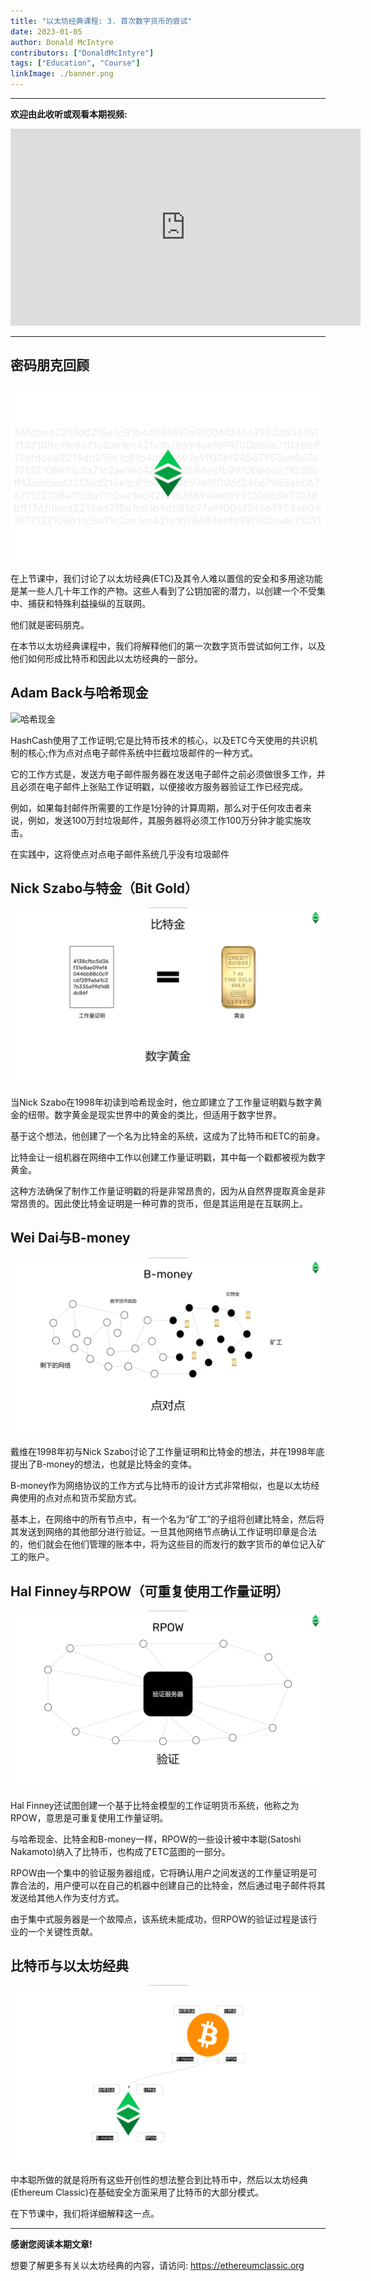 ```yaml
---
title: "以太坊经典课程: 3. 首次数字货币的尝试"
date: 2023-01-05
author: Donald McIntyre
contributors: ["DonaldMcIntyre"]
tags: ["Education", "Course"]
linkImage: ./banner.png
---
```


---
**欢迎由此收听或观看本期视频:**

<iframe width="560" height="315" src="https://www.youtube.com/embed/2CEE6Chfrpg" title="YouTube video player" frameborder="0" allow="accelerometer; autoplay; clipboard-write; encrypted-media; gyroscope; picture-in-picture" allowfullscreen></iframe>

---

## 密码朋克回顾

![Cypherpunks Work and ETC](./etc-course-3-intro.png)

在上节课中，我们讨论了以太坊经典(ETC)及其令人难以置信的安全和多用途功能是某一些人几十年工作的产物。这些人看到了公钥加密的潜力，以创建一个不受集中、捕获和特殊利益操纵的互联网。

他们就是密码朋克。

在本节以太坊经典课程中，我们将解释他们的第一次数字货币尝试如何工作，以及他们如何形成比特币和因此以太坊经典的一部分。

## Adam Back与哈希现金

![哈希现金](./hashcash-zh)

HashCash使用了工作证明;它是比特币技术的核心，以及ETC今天使用的共识机制的核心;作为点对点电子邮件系统中拦截垃圾邮件的一种方式。

它的工作方式是，发送方电子邮件服务器在发送电子邮件之前必须做很多工作，并且必须在电子邮件上张贴工作证明戳，以便接收方服务器验证工作已经完成。

例如，如果每封邮件所需要的工作是1分钟的计算周期，那么对于任何攻击者来说，例如，发送100万封垃圾邮件，其服务器将必须工作100万分钟才能实施攻击。

在实践中，这将使点对点电子邮件系统几乎没有垃圾邮件

## Nick Szabo与特金（Bit Gold）

![比特金](./bit-gold-course-zh)

当Nick Szabo在1998年初读到哈希现金时，他立即建立了工作量证明戳与数字黄金的纽带。数字黄金是现实世界中的黄金的类比，但适用于数字世界。

基于这个想法，他创建了一个名为比特金的系统，这成为了比特币和ETC的前身。

比特金让一组机器在网络中工作以创建工作量证明戳，其中每一个戳都被视为数字黄金。

这种方法确保了制作工作量证明戳的将是非常昂贵的，因为从自然界提取真金是非常昂贵的。因此使比特金证明是一种可靠的货币，但是其运用是在互联网上。

## Wei Dai与B-money

![B-money](./b-money-zh)

戴维在1998年初与Nick Szabo讨论了工作量证明和比特金的想法，并在1998年底提出了B-money的想法，也就是比特金的变体。

B-money作为网络协议的工作方式与比特币的设计方式非常相似，也是以太坊经典使用的点对点和货币奖励方式。

基本上，在网络中的所有节点中，有一个名为“矿工”的子组将创建比特金，然后将其发送到网络的其他部分进行验证。一旦其他网络节点确认工作证明印章是合法的，他们就会在他们管理的账本中，将为这些目的而发行的数字货币的单位记入矿工的账户。

## Hal Finney与RPOW（可重复使用工作量证明）

![RPOW](./rpow-zh)

Hal Finney还试图创建一个基于比特金模型的工作证明货币系统，他称之为RPOW，意思是可重复使用工作量证明。

与哈希现金、比特金和B-money一样，RPOW的一些设计被中本聪(Satoshi Nakamoto)纳入了比特币，也构成了ETC蓝图的一部分。

RPOW由一个集中的验证服务器组成，它将确认用户之间发送的工作量证明是可靠合法的，用户便可以在自己的机器中创建自己的比特金，然后通过电子邮件将其发送给其他人作为支付方式。

由于集中式服务器是一个故障点，该系统未能成功，但RPOW的验证过程是该行业的一个关键性贡献。

## 比特币与以太坊经典

![比特币与以太坊经典](./btc-etc-course-zh)

中本聪所做的就是将所有这些开创性的想法整合到比特币中，然后以太坊经典(Ethereum Classic)在基础安全方面采用了比特币的大部分模式。

在下节课中，我们将详细解释这一点。

---

**感谢您阅读本期文章!**

想要了解更多有关以太坊经典的内容，请访问: https://ethereumclassic.org
